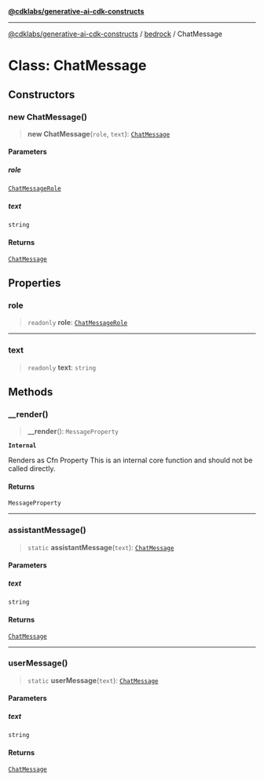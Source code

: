 [**@cdklabs/generative-ai-cdk-constructs**](../../../README.md)

***

[@cdklabs/generative-ai-cdk-constructs](../../../README.md) / [bedrock](../README.md) / ChatMessage

# Class: ChatMessage

## Constructors

### new ChatMessage()

> **new ChatMessage**(`role`, `text`): [`ChatMessage`](ChatMessage.md)

#### Parameters

##### role

[`ChatMessageRole`](../enumerations/ChatMessageRole.md)

##### text

`string`

#### Returns

[`ChatMessage`](ChatMessage.md)

## Properties

### role

> `readonly` **role**: [`ChatMessageRole`](../enumerations/ChatMessageRole.md)

***

### text

> `readonly` **text**: `string`

## Methods

### \_\_render()

> **\_\_render**(): `MessageProperty`

**`Internal`**

Renders as Cfn Property
 This is an internal core function and should not be called directly.

#### Returns

`MessageProperty`

***

### assistantMessage()

> `static` **assistantMessage**(`text`): [`ChatMessage`](ChatMessage.md)

#### Parameters

##### text

`string`

#### Returns

[`ChatMessage`](ChatMessage.md)

***

### userMessage()

> `static` **userMessage**(`text`): [`ChatMessage`](ChatMessage.md)

#### Parameters

##### text

`string`

#### Returns

[`ChatMessage`](ChatMessage.md)

